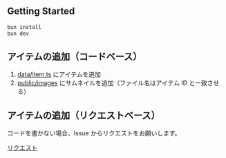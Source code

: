 ## Getting Started

```bash
bun install
bun dev
```

## アイテムの追加（コードベース）

1. [data/item.ts](../../edit/main/data/item.ts) にアイテムを追加
2. [public/images](../../tree/main/public/images) にサムネイルを追加（ファイル名はアイテム ID と一致させる）

## アイテムの追加（リクエストベース）

コードを書かない場合、Issue からリクエストをお願いします。

[リクエスト](https://github.com/dninomiya/tool-hub/issues/new?assignees=&labels=feature&projects=&template=new.yml&title=%5Bリクエスト%5D%3A+)
